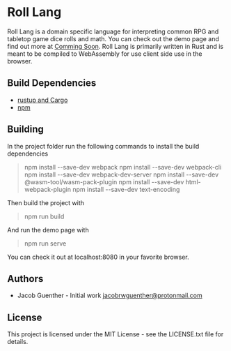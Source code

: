 # Roll Lang

Roll Lang is a domain specific language for interpreting common RPG and tabletop game dice rolls and math. You can check out the demo page and find out more at [Comming Soon]().
Roll Lang is primarily written in Rust and is meant to be compiled to WebAssembly for use client side use in the browser.

## Build Dependencies

* [rustup and Cargo](https://www.rust-lang.org/tools/install)
* [npm]()

## Building

In the project folder run the following commands to install the build dependencies

> npm install --save-dev webpack
> npm install --save-dev webpack-cli
> npm install --save-dev webpack-dev-server
> npm install --save-dev @wasm-tool/wasm-pack-plugin
> npm install --save-dev html-webpack-plugin
> npm install --save-dev text-encoding

Then build the project with
> npm run build

And run the demo page with
> npm run serve

You can check it out at localhost:8080 in your favorite browser.

## Authors

* Jacob Guenther - Initial work <jacobrwguenther@protonmail.com>

## License

This project is licensed under the MIT License - see the LICENSE.txt file for details.

